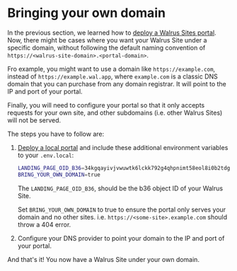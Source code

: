 # Bringing your own domain

In the previous section, we learned how to [deploy a Walrus Sites portal](./portal.md). Now,
there might be cases where you want your Walrus Site under a specific domain, without following
the default naming convention of `https://<walrus-site-domain>.<portal-domain>`.

Fro example, you might want to use a domain like `https://example.com`, instead of
`https://example.wal.app`, where `example.com` is a classic DNS domain that you can purchase
from any domain registrar. It will point to the IP and port of your portal.

Finally, you will need to configure your portal so that it only accepts requests for your own site,
and other subdomains (i.e. other Walrus Sites) will not be served.

The steps you have to follow are:

1. [Deploy a local portal](./portal.md) and include these additional environment variables to
your `.env.local`:

    ```bash
    LANDING_PAGE_OID_B36=34kgqayivjvwuwtk6lckk792g4qhpnimt58eol8i0b2tdgb0y # Example b36 ID
    BRING_YOUR_OWN_DOMAIN=true
    ```

    The `LANDING_PAGE_OID_B36`, should be the b36 object ID of your Walrus Site.

    Set `BRING_YOUR_OWN_DOMAIN` to true to ensure the portal only serves your domain and no other
    sites. i.e. `https://<some-site>.example.com` should throw a 404 error.

1. Configure your DNS provider to point your domain to the IP and port of your portal.

And that's it! You now have a Walrus Site under your own domain.
